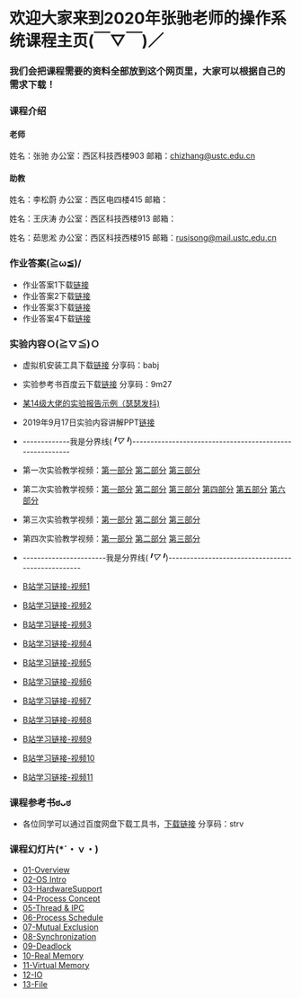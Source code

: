 #      欢迎大家来到2020年张驰老师的操作系统课程主页(￣▽￣)／
###    我们会把课程需要的资料全部放到这个网页里，大家可以根据自己的需求下载！

### 课程介绍

#### 老师
姓名：张驰 
办公室：西区科技西楼903
邮箱：chizhang@ustc.edu.cn

#### 助教
姓名：李松蔚
办公室：西区电四楼415
邮箱：

姓名：王庆涛
办公室：西区科技西楼913
邮箱：

姓名：茹思淞
办公室：西区科技西楼915
邮箱：rusisong@mail.ustc.edu.cn


### 作业答案(≧ω≦)/
* 作业答案1下载[链接](https://github.com/SiSongRu/Operating-System-2020/blob/master/Homework/Homework-1-Part%25201.rar "Title")
* 作业答案2下载[链接](https://github.com/SiSongRu/Operating-System-2020//blob/master/Homework/Homwork-1.rar "Title")
* 作业答案3下载[链接](https://github.com/SiSongRu/Operating-System-2020/blob/master/Homework/Honework-2.rar "Title")
* 作业答案4下载[链接](https://github.com/SiSongRu/Operating-System-2020/blob/master/Homework/homework%20summary.zip "Title")



### 实验内容Ｏ(≧▽≦)Ｏ

* 虚拟机安装工具下载[链接](https://pan.baidu.com/s/1gRavuxQPG9IkbA9p9bjRHA "Title") 分享码：babj
* 实验参考书百度云下载[链接](https://pan.baidu.com/s/1sYXX7bf7w_HFtVfU0nBxgg "Title") 分享码：9m27
* [某14级大佬的实验报告示例（瑟瑟发抖)](https://github.com/ljw1006/Operating-System-2019/blob/master/Experiments/Example-lab1-report.7z "Title")
* 2019年9月17日实验内容讲解PPT[链接](https://github.com/ljw1006/Operating-System-2019/blob/master/Experiments/实验.pptx "Title")

* -------------我是分界线(*╹▽╹*)---------------------------------------------------------

* 第一次实验教学视频：[第一部分](https://www.bilibili.com/video/av32411771/?p=1 "Title") [第二部分](https://www.bilibili.com/video/av32411771/?p=2 "Title") [第三部分](https://www.bilibili.com/video/av32411771/?p=3 "Title")
* 第二次实验教学视频：[第一部分](https://www.bilibili.com/video/av32411771/?p=4 "Title") [第二部分](https://www.bilibili.com/video/av32411771/?p=5 "Title") [第三部分](https://www.bilibili.com/video/av32411771/?p=6 "Title") [第四部分](https://www.bilibili.com/video/av32411771/?p=7 "Title") [第五部分](https://www.bilibili.com/video/av32411771/?p=8 "Title") [第六部分](https://www.bilibili.com/video/av32411771/?p=9 "Title")
* 第三次实验教学视频：[第一部分](https://www.bilibili.com/video/av32411771/?p=10 "Title") [第二部分](https://www.bilibili.com/video/av32411771/?p=11 "Title") [第三部分](https://www.bilibili.com/video/av32411771/?p=12 "Title")
* 第四次实验教学视频：[第一部分](https://www.bilibili.com/video/av32411771/?p=13 "Title") [第二部分](https://www.bilibili.com/video/av32411771/?p=14 "Title") [第三部分](https://www.bilibili.com/video/av32411771/?p=15 "Title")



* -----------------------我是分界线(*╹▽╹*)--------------------------------------------------

* [B站学习链接-视频1](https://www.bilibili.com/video/av65832092/ "Title")
* [B站学习链接-视频2](https://www.bilibili.com/video/av65832092/?p=2 "Title")
* [B站学习链接-视频3](https://www.bilibili.com/video/av65832092/?p=3 "Title")
* [B站学习链接-视频4](https://www.bilibili.com/video/av65832092/?p=4 "Title")
* [B站学习链接-视频5](https://www.bilibili.com/video/av65832092/?p=5 "Title")
* [B站学习链接-视频6](https://www.bilibili.com/video/av65832092/?p=6 "Title")
* [B站学习链接-视频7](https://www.bilibili.com/video/av65832092/?p=7 "Title")
* [B站学习链接-视频8](https://www.bilibili.com/video/av65832092/?p=8 "Title")
* [B站学习链接-视频9](https://www.bilibili.com/video/av65832092/?p=9 "Title")
* [B站学习链接-视频10](https://www.bilibili.com/video/av65832092/?p=10 "Title")
* [B站学习链接-视频11](https://www.bilibili.com/video/av65832092/?p=11 "Title")




### 课程参考书ಠᴗಠ 

* 各位同学可以通过百度网盘下载工具书，[下载链接]( https://pan.baidu.com/s/1WuxQQIzvXo_aaq_tMGuRPA "Title") 分享码：strv






### 课程幻灯片(*´・ｖ・)

* [01-Overview](https://github.com/SiSongRu/Operating-System-2020/blob/master/Lecture%20Slides/01-Overview.7z "Title")
* [02-OS Intro](https://github.com/SiSongRu/Operating-System-2020/blob/master/Lecture%20Slides/02-OS%20Intro.7z "Title")
* [03-HardwareSupport](https://github.com/SiSongRu/Operating-System-2020/blob/master/Lecture%20Slides/03-HardwareSupport.7z "Title")
* [04-Process Concept](https://github.com/SiSongRu/Operating-System-2020/blob/master/Lecture%20Slides/04-Process%20Concept.7z "Title")
* [05-Thread & IPC](https://github.com/SiSongRu/Operating-System-2020/blob/master/Lecture%20Slides/05-Thread%20%26%20IPC.7z "Title")
* [06-Process Schedule](https://github.com/SiSongRu/Operating-System-2020/blob/master/Lecture%20Slides/06-Process%20Schedule.7z "Title")
* [07-Mutual Exclusion](https://github.com/SiSongRu/Operating-System-2020/blob/master/Lecture%20Slides/07-Mutual%20Exclusion.7z "Title")
* [08-Synchronization](https://github.com/SiSongRu/Operating-System-2020/blob/master/Lecture%20Slides/08-Synchronization.7z "Title")
* [09-Deadlock](https://github.com/SiSongRu/Operating-System-2020/blob/master/Lecture%20Slides/09-Deadlock.7z "Title")
* [10-Real Memory](https://github.com/SiSongRu/Operating-System-2020/blob/master/Lecture%20Slides/10-Real%20Memory.7z "Title")
* [11-Virtual Memory](https://github.com/SiSongRu/Operating-System-2020/blob/master/Lecture%20Slides/11-Virtual%20Memory.7z "Title")
* [12-IO](https://github.com/SiSongRu/Operating-System-2020/blob/master/Lecture%20Slides/12-IO.7z "Title")
* [13-File](https://github.com/SiSongRu/Operating-System-2020/blob/master/Lecture%20Slides/13-File.7z "Title")


